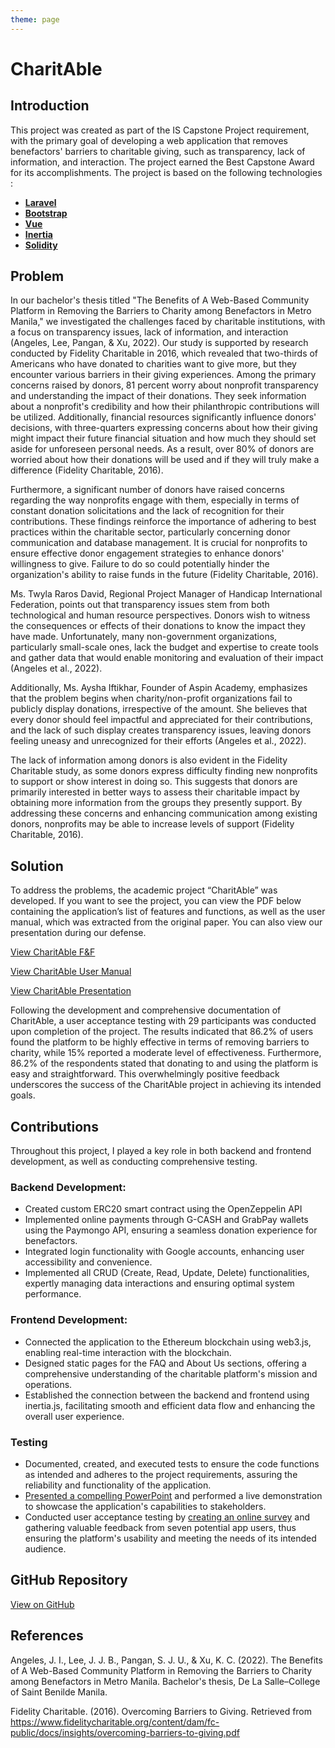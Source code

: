 ```yaml
---
theme: page
---
```


# CharitAble

## Introduction

This project was created as part of the IS Capstone Project requirement, with the primary goal of developing a web application that removes benefactors' barriers to charitable giving, such as transparency, lack of information, and interaction. The project earned the Best Capstone Award for its accomplishments. The project is based on the following technologies :

- [**Laravel**](https://laravel.com/)
- [**Bootstrap**](https://getbootstrap.com/)
- [**Vue**](https://vuejs.org/)
- [**Inertia**](https://inertiajs.com/)
- [**Solidity**](https://soliditylang.org/)

## Problem

In our bachelor's thesis titled "The Benefits of A Web-Based Community Platform in Removing the Barriers to Charity among Benefactors in Metro Manila," we investigated the challenges faced by charitable institutions, with a focus on transparency issues, lack of information, and interaction (Angeles, Lee, Pangan, & Xu, 2022). Our study is supported by research conducted by Fidelity Charitable in 2016, which revealed that two-thirds of Americans who have donated to charities want to give more, but they encounter various barriers in their giving experiences. Among the primary concerns raised by donors, 81 percent worry about nonprofit transparency and understanding the impact of their donations. They seek information about a nonprofit's credibility and how their philanthropic contributions will be utilized. Additionally, financial resources significantly influence donors' decisions, with three-quarters expressing concerns about how their giving might impact their future financial situation and how much they should set aside for unforeseen personal needs. As a result, over 80% of donors are worried about how their donations will be used and if they will truly make a difference (Fidelity Charitable, 2016).

Furthermore, a significant number of donors have raised concerns regarding the way nonprofits engage with them, especially in terms of constant donation solicitations and the lack of recognition for their contributions. These findings reinforce the importance of adhering to best practices within the charitable sector, particularly concerning donor communication and database management. It is crucial for nonprofits to ensure effective donor engagement strategies to enhance donors' willingness to give. Failure to do so could potentially hinder the organization's ability to raise funds in the future (Fidelity Charitable, 2016).

Ms. Twyla Raros David, Regional Project Manager of Handicap International Federation, points out that transparency issues stem from both technological and human resource perspectives. Donors wish to witness the consequences or effects of their donations to know the impact they have made. Unfortunately, many non-government organizations, particularly small-scale ones, lack the budget and expertise to create tools and gather data that would enable monitoring and evaluation of their impact (Angeles et al., 2022).

Additionally, Ms. Aysha Iftikhar, Founder of Aspin Academy, emphasizes that the problem begins when charity/non-profit organizations fail to publicly display donations, irrespective of the amount. She believes that every donor should feel impactful and appreciated for their contributions, and the lack of such display creates transparency issues, leaving donors feeling uneasy and unrecognized for their efforts (Angeles et al., 2022).

The lack of information among donors is also evident in the Fidelity Charitable study, as some donors express difficulty finding new nonprofits to support or show interest in doing so. This suggests that donors are primarily interested in better ways to assess their charitable impact by obtaining more information from the groups they presently support. By addressing these concerns and enhancing communication among existing donors, nonprofits may be able to increase levels of support (Fidelity Charitable, 2016).
## Solution

To address the problems, the academic project “CharitAble” was developed. If you want to see the project, you can view the PDF below containing the application’s list of features and functions, as well as the user manual, which was extracted from the original paper. You can also view our presentation during our defense.

[View CharitAble F&F](https://drive.google.com/file/d/1P_MNWDyEHT4KkzTTh3VIFBONSDpwsR9v/view?usp=sharing)

[View CharitAble User Manual](https://drive.google.com/file/d/1kGJrBTBDB-MuTbUixDcywOkoRE6yniEG/view?usp=sharing)

[View CharitAble Presentation](https://www.canva.com/design/DAFq2_tKydU/L8uatS3Wh41nr42Mg-kIUQ/edit?utm_content=DAFq2_tKydU&utm_campaign=designshare&utm_medium=link2&utm_source=sharebutton)

Following the development and comprehensive documentation of CharitAble, a user acceptance testing with 29 participants was conducted upon completion of the project. The results indicated that 86.2% of users found the platform to be highly effective in terms of removing barriers to charity, while 15% reported a moderate level of effectiveness. Furthermore, 86.2% of the respondents stated that donating to and using the platform is easy and straightforward. This overwhelmingly positive feedback underscores the success of the CharitAble project in achieving its intended goals.
## Contributions

Throughout this project, I played a key role in both backend and frontend development, as well as conducting comprehensive testing.

### Backend Development:

- Created custom ERC20 smart contract using the OpenZeppelin API
- Implemented online payments through G-CASH and GrabPay wallets using the Paymongo API, ensuring a seamless donation experience for benefactors.
- Integrated login functionality with Google accounts, enhancing user accessibility and convenience.
- Implemented all CRUD (Create, Read, Update, Delete) functionalities, expertly managing data interactions and ensuring optimal system performance.
### Frontend Development: 

- Connected the application to the Ethereum blockchain using web3.js, enabling real-time interaction with the blockchain.
- Designed static pages for the FAQ and About Us sections, offering a comprehensive understanding of the charitable platform's mission and operations.
- Established the connection between the backend and frontend using inertia.js, facilitating smooth and efficient data flow and enhancing the overall user experience.

### Testing

- Documented, created, and executed tests to ensure the code functions as intended and adheres to the project requirements, assuring the reliability and functionality of the application.
- [Presented a compelling PowerPoint](https://www.canva.com/design/DAFGj4u0F2U/MuMBM900AAQV2ua5nCz1xQ/edit) and performed a live demonstration to showcase the application's capabilities to stakeholders.
- Conducted user acceptance testing by [creating an online survey](https://docs.google.com/forms/d/1ULnkng-gxvSEzQSYoyxRdBjv9PZLjF5iuuCpB4iHlmY/prefill) and gathering valuable feedback from seven potential app users, thus ensuring the platform's usability and meeting the needs of its intended audience.
## GitHub Repository

[View on GitHub](https://github.com/simonpangan/charitAble)

## References

Angeles, J. I., Lee, J. J. B., Pangan, S. J. U., & Xu, K. C. (2022). The Benefits of A Web-Based Community Platform in Removing the Barriers to Charity among Benefactors in Metro Manila. Bachelor's thesis, De La Salle–College of Saint Benilde Manila.

Fidelity Charitable. (2016). Overcoming Barriers to Giving. Retrieved from https://www.fidelitycharitable.org/content/dam/fc-public/docs/insights/overcoming-barriers-to-giving.pdf